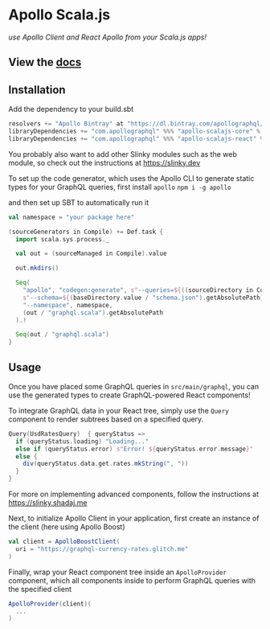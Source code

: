 # Apollo Scala.js
_use Apollo Client and React Apollo from your Scala.js apps!_

## View the [docs](https://www.apollographql.com/docs/scalajs)

## Installation
Add the dependency to your build.sbt
```scala
resolvers += "Apollo Bintray" at "https://dl.bintray.com/apollographql/maven/"
libraryDependencies += "com.apollographql" %%% "apollo-scalajs-core" % "0.7.1" // if you are writing a vanilla Scala.js app
libraryDependencies += "com.apollographql" %%% "apollo-scalajs-react" % "0.7.1" // if you are writing a React Scala.js app
```

You probably also want to add other Slinky modules such as the web module, so check out the instructions at https://slinky.dev

To set up the code generator, which uses the Apollo CLI to generate static types for your GraphQL queries, first install `apollo`
```npm i -g apollo```

and then set up SBT to automatically run it

```scala
val namespace = "your package here"

(sourceGenerators in Compile) += Def.task {
  import scala.sys.process._

  val out = (sourceManaged in Compile).value

  out.mkdirs()

  Seq(
    "apollo", "codegen:generate", s"--queries=${((sourceDirectory in Compile).value / "graphql").getAbsolutePath}/*.graphql",
    s"--schema=${(baseDirectory.value / "schema.json").getAbsolutePath}",
    "--namespace", namespace,
    (out / "graphql.scala").getAbsolutePath
  ).!

  Seq(out / "graphql.scala")
}
```

## Usage
Once you have placed some GraphQL queries in `src/main/graphql`, you can use the generated types to create GraphQL-powered React components!

To integrate GraphQL data in your React tree, simply use the `Query` component to render subtrees based on a specified query.

```scala
Query(UsdRatesQuery)  { queryStatus =>
  if (queryStatus.loading) "Loading..."
  else if (queryStatus.error) s"Error! ${queryStatus.error.message}"
  else {
    div(queryStatus.data.get.rates.mkString(", "))
  }
}
```

For more on implementing advanced components, follow the instructions at https://slinky.shadaj.me

Next, to initialize Apollo Client in your application, first create an instance of the client (here using Apollo Boost)

```scala
val client = ApolloBoostClient(
  uri = "https://graphql-currency-rates.glitch.me"
)
```

Finally, wrap your React component tree inside an `ApolloProvider` component, which all components inside to perform GraphQL queries with the specified client

```scala
ApolloProvider(client)(
  ...
)
```
